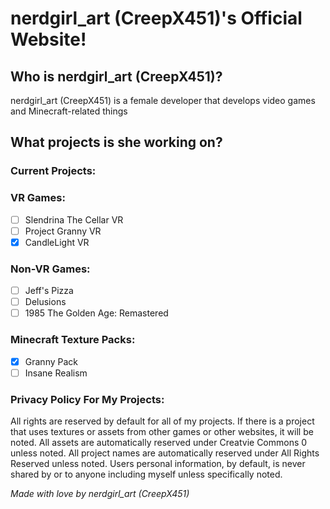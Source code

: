 # nerdgirl_art (CreepX451)'s Official Website!

## Who is nerdgirl_art (CreepX451)?
nerdgirl_art (CreepX451) is a female developer that develops video games and Minecraft-related things

## What projects is she working on?
### Current Projects:
### VR Games:
- [ ] Slendrina The Cellar VR
- [ ] Project Granny VR
- [x] CandleLight VR
### Non-VR Games:
- [ ] Jeff's Pizza
- [ ] Delusions
- [ ] 1985 The Golden Age: Remastered
### Minecraft Texture Packs:
- [x] Granny Pack
- [ ] Insane Realism

### Privacy Policy For My Projects:
All rights are reserved by default for all of my projects. If there is a project that uses textures or assets from other games or other websites, it will be noted. All assets are automatically reserved under Creatvie Commons 0 unless noted. All project names are automatically reserved under All Rights Reserved unless noted. Users personal information, by default, is never shared by or to anyone including myself unless specifically noted.



*Made with love by nerdgirl_art (CreepX451)*


